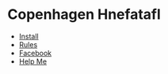 # Copenhagen Hnefatafl

- [Install](README.dj)
- [Rules](rules.dj)
- [Facebook](facebook.dj)
- [Help Me](help_me.dj)
